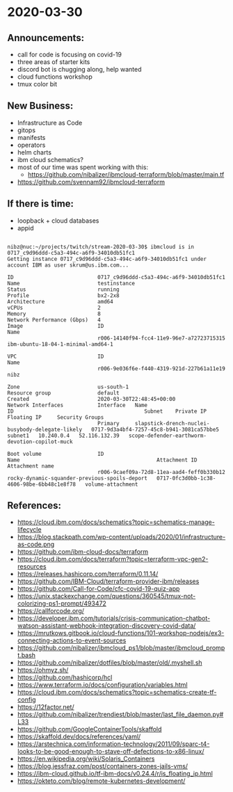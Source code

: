 # 2020-03-30

## Announcements:

* call for code is focusing on covid-19
* three areas of starter kits
* discord bot is chugging along, help wanted
* cloud functions workshop
* tmux color bit

## New Business:
* Infrastructure as Code
* gitops
 * manifests
 * operators
 * helm charts
* ibm cloud schematics?
 * most of our time was spent working with this: 
   * https://github.com/nibalizer/ibmcloud-terraform/blob/master/main.tf
 * https://github.com/svennam92/ibmcloud-terraform

## If there is time:
* loopback + cloud databases
* appid

```

nibz@nuc:~/projects/twitch/stream-2020-03-30$ ibmcloud is in 0717_c9d96ddd-c5a3-494c-a6f9-34010db51fc1
Getting instance 0717_c9d96ddd-c5a3-494c-a6f9-34010db51fc1 under account IBM as user skrum@us.ibm.com...

ID                           0717_c9d96ddd-c5a3-494c-a6f9-34010db51fc1
Name                         testinstance
Status                       running
Profile                      bx2-2x8
Architecture                 amd64
vCPUs                        2
Memory                       8
Network Performance (Gbps)   4
Image                        ID                                          Name
                             r006-14140f94-fcc4-11e9-96e7-a72723715315   ibm-ubuntu-18-04-1-minimal-amd64-1

VPC                          ID                                          Name
                             r006-9e036f6e-f440-4319-921d-227b61a11e19   nibz

Zone                         us-south-1
Resource group               default
Created                      2020-03-30T22:48:45+00:00
Network Interfaces           Interface   Name                                               ID                                          Subnet    Private IP   Floating IP     Security Groups
                             Primary     slapstick-drench-nuclei-busybody-delegate-likely   0717-9d3a4bf4-7257-45c8-b941-3081ca57bbe5   subnet1   10.240.0.4   52.116.132.39   scope-defender-earthworm-devotion-copilot-muck

Boot volume                  ID                                          Name                                            Attachment ID                               Attachment name
                             r006-9caef09a-72d8-11ea-aad4-feff0b330b12   rocky-dynamic-squander-previous-spoils-deport   0717-0fc3d0bb-1c38-4606-98be-6bb48c1e8f78   volume-attachment

```


## References:

* <https://cloud.ibm.com/docs/schematics?topic=schematics-manage-lifecycle>
* <https://blog.stackpath.com/wp-content/uploads/2020/01/infrastructure-as-code.png>
* <https://github.com/ibm-cloud-docs/terraform>
* <https://cloud.ibm.com/docs/terraform?topic=terraform-vpc-gen2-resources>
* <https://releases.hashicorp.com/terraform/0.11.14/>
* <https://github.com/IBM-Cloud/terraform-provider-ibm/releases>
* <https://github.com/Call-for-Code/cfc-covid-19-quiz-app>
* <https://unix.stackexchange.com/questions/360545/tmux-not-colorizing-ps1-prompt/493472>
* <https://callforcode.org/>
* <https://developer.ibm.com/tutorials/crisis-communication-chatbot-watson-assistant-webhook-integration-discovery-covid-data/>
* <https://mrutkows.gitbook.io/cloud-functions/101-workshop-nodejs/ex3-connecting-actions-to-event-sources>
* <https://github.com/nibalizer/ibmcloud_ps1/blob/master/ibmcloud_prompt.bash>
* <https://github.com/nibalizer/dotfiles/blob/master/old/.myshell.sh>
* <https://ohmyz.sh/>
* <https://github.com/hashicorp/hcl>
* <https://www.terraform.io/docs/configuration/variables.html>
* <https://cloud.ibm.com/docs/schematics?topic=schematics-create-tf-config>
* <https://12factor.net/>
* <https://github.com/nibalizer/trendiest/blob/master/last_file_daemon.py#L33>
* <https://github.com/GoogleContainerTools/skaffold>
* <https://skaffold.dev/docs/references/yaml/>
* <https://arstechnica.com/information-technology/2011/09/sparc-t4-looks-to-be-good-enough-to-stave-off-defections-to-x86-linux/>
* <https://en.wikipedia.org/wiki/Solaris_Containers>
* <https://blog.jessfraz.com/post/containers-zones-jails-vms/>
* <https://ibm-cloud.github.io/tf-ibm-docs/v0.24.4/r/is_floating_ip.html>
* <https://okteto.com/blog/remote-kubernetes-development/>
